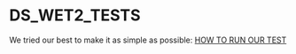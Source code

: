 # DS_WET2_TESTS

We tried our best to make it as simple as possible: [HOW TO RUN OUR TEST](https://youtu.be/dQw4w9WgXcQ)
